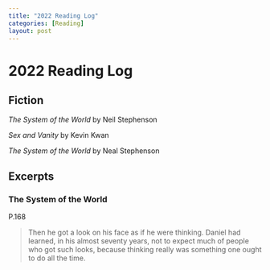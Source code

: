 ```yaml
---
title: "2022 Reading Log"
categories: [Reading]
layout: post
---
```

# 2022 Reading Log

## Fiction
_The System of the World_ by Neil Stephenson

_Sex and Vanity_ by Kevin Kwan

_The System of the World_ by Neal Stephenson

## Excerpts

### The System of the World
P.168 
> Then he got a look on his face as if he were thinking. Daniel had learned, in his almost seventy years, not to expect much of people who got such looks, because thinking really was something one ought to do all the time.
